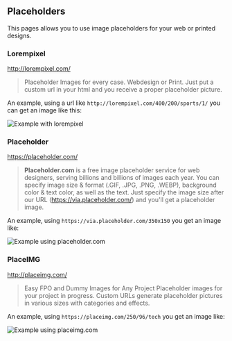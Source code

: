 ## Placeholders

This pages allows you to use image placeholders for your web or printed designs.


### Lorempixel
<http://lorempixel.com/>

> Placeholder Images for every case. Webdesign or Print. Just put a custom url
> in your html and you receive a proper placeholder picture.

An example, using a url like ``http://lorempixel.com/400/200/sports/1/`` you
can get an image like this:

![Example with lorempixel](http://lorempixel.com/400/200/sports/1/)


### Placeholder
<https://placeholder.com/>

> **Placeholder.com** is a free image placeholder service for web designers,
> serving billions and billions of images each year. You can specify image size
> & format (.GIF, .JPG, .PNG, .WEBP), background color & text color, as well as
> the text.  Just specify the image size after our URL
> (https://via.placeholder.com/) and you'll get a placeholder image.

An example, using ``https://via.placeholder.com/350x150`` you get an image
like:

![Example using placeholder.com](https://via.placeholder.com/350x150)


### PlaceIMG
<http://placeimg.com/>

> Easy FPO and Dummy Images for Any Project Placeholder images for your project
> in progress. Custom URLs generate placeholder pictures in various sizes with
> categories and effects.

An example, using ``https://placeimg.com/250/96/tech`` you get an image
like:

![Example using placeimg.com](https://placeimg.com/250/96/tech)

